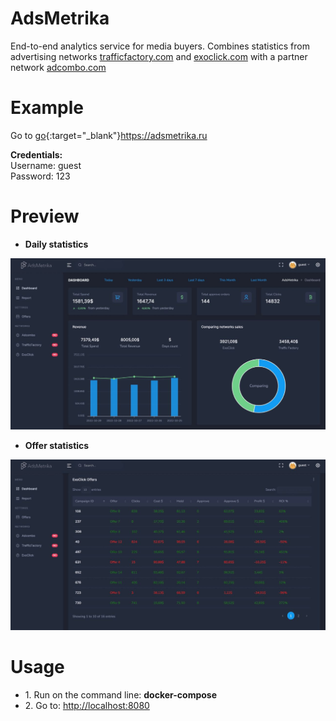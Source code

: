 # AdsMetrika

End-to-end analytics service for media buyers. Combines statistics from advertising networks 
<a href="trafficfactory.com">trafficfactory.com</a> and <a href="https://exoclick.com">exoclick.com</a> 
with a partner network <a href="https://adcombo.com">adcombo.com</a>

# Example
Go to [go](http://stackoverflow.com){:target="_blank"}<a href="https://adsmetrika.ru">https://adsmetrika.ru</a>
<p><strong>Credentials:</strong>
<br>Username: guest
<br>Password: 123
</p>

# Preview
* <strong>Daily statistics</strong>
<img src="PicturesReadme/1.jpeg">

* <strong>Offer statistics</strong>
<img src="PicturesReadme/2.jpeg">

# Usage

<ul>
<li>1. Run on the command line: <strong>docker-compose</strong></li>
<li>2. Go to: <a href="http://localhost:8080">http://localhost:8080</a></li>
</ul>


